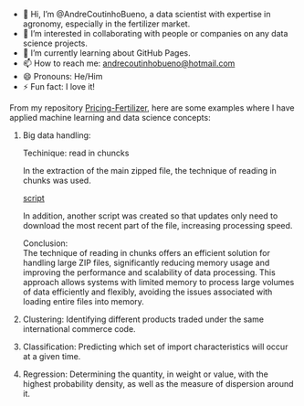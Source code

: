 - 👋 Hi, I’m @AndreCoutinhoBueno, a data scientist with expertise in agronomy, especially in the fertilizer market.
- 👀 I’m interested in collaborating with people or companies on any data science projects.
- 🌱 I’m currently learning about GitHub Pages.
- 📫 How to reach me: andrecoutinhobueno@hotmail.com
- 😄 Pronouns: He/Him
- ⚡ Fun fact: I love it!

From my repository [Pricing-Fertilizer](https://andrecoutinhobueno.github.io/Pricing-Fertilizer/), here are some examples where I have applied machine learning and data science concepts:

1. Big data handling:

    Techinique: read in chuncks

    In the extraction of the main zipped file, the technique of reading in chunks was used.

    [script](https://github.com/AndreCoutinhoBueno/Pricing-Fertilizer/blob/main/codes/extra%C3%A7%C3%A3o/Comexstat/IMP_NCM/Baixa_Extrai.ipynb)

    In addition, another script was created so that updates only need to download the most recent part of the file, increasing processing speed.

    Conclusion:  
    The technique of reading in chunks offers an efficient solution for handling large ZIP files, significantly reducing memory usage and improving the performance and scalability of data processing. This approach allows systems with limited memory to process large volumes of data efficiently and flexibly, avoiding the issues associated with loading entire files into memory.

2. Clustering: Identifying different products traded under the same international commerce code.

3. Classification: Predicting which set of import characteristics will occur at a given time.

4. Regression: Determining the quantity, in weight or value, with the highest probability density, as well as the measure of dispersion around it.